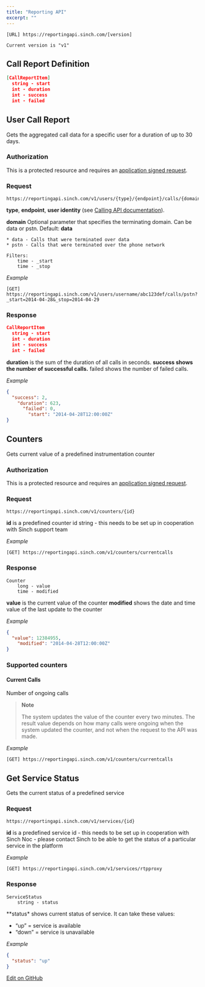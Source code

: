 ```yaml
---
title: "Reporting API"
excerpt: ""
---
```

```text
[URL] https://reportingapi.sinch.com/[version]

Current version is "v1"
```


## Call Report Definition
```json
[CallReportItem]
  string - start
  int - duration
  int - success
  int - failed
```


## User Call Report

Gets the aggregated call data for a specific user for a duration of up to 30 days.

### Authorization

This is a protected resource and requires an [application signed request](doc:using-rest#section-application-signed-request).

### Request
```text
https://reportingapi.sinch.com/v1/users/{type}/{endpoint}/calls/{domain}
```


**type**, **endpoint**, **user identity** (see [Calling API documentation](doc:voice-rest-api-calling-api)).

**domain** Optional parameter that specifies the terminating domain. Can be data or pstn. Default: **data**
```text
* data - Calls that were terminated over data
* pstn - Calls that were terminated over the phone network

Filters:
    time - _start
    time - _stop
```


*Example*
```text
[GET] https://reportingapi.sinch.com/v1/users/username/abc123def/calls/pstn?_start=2014-04-28&_stop=2014-04-29
```


### Response
```json
CallReportItem
  string - start
  int - duration
  int - success
  int - failed
```


**duration** is the sum of the duration of all calls in seconds. **success shows the number of successful calls.** failed shows the number of failed calls.

*Example*
```json
{
  "success": 2,
    "duration": 623,
      "failed": 0,
        "start": "2014-04-28T12:00:00Z"
}
```


## Counters

Gets current value of a predefined instrumentation counter

### Authorization

This is a protected resource and requires an [application signed request](doc:using-rest#section-application-signed-request).

### Request
```text
https://reportingapi.sinch.com/v1/counters/{id}
```


**id** is a predefined counter id string - this needs to be set up in cooperation with Sinch support team

*Example*
```text
[GET] https://reportingapi.sinch.com/v1/counters/currentcalls
```


### Response
```text
Counter
    long - value
    time - modified
```


**value** is the current value of the counter **modified** shows the date and time value of the last update to the counter

*Example*
```json
{
  "value": 12384955,
    "modified": "2014-04-28T12:00:00Z"
}
```


### Supported counters

#### Current Calls

Number of ongoing calls

> **Note**    
>
> The system updates the value of the counter every two minutes. The result value depends on how many calls were ongoing when the system updated the counter, and not when the request to the API was made.

*Example*
```text
[GET] https://reportingapi.sinch.com/v1/counters/currentcalls
```


## Get Service Status

Gets the current status of a predefined service

### Request
```text
https://reportingapi.sinch.com/v1/services/{id}
```


**id** is a predefined service id - this needs to be set up in cooperation with Sinch Noc - please contact Sinch to be able to get the status of a particular service in the platform

*Example*
```text
[GET] https://reportingapi.sinch.com/v1/services/rtpproxy
```


### Response
```text
ServiceStatus
    string - status
```


\*\*status\* shows current status of service. It can take these values:

  - “up” = service is available
  - “down” = service is unavailable

*Example*
```json
{
  "status": "up"
}
```

<a class="gitbutton pill" target="_blank" href="https://github.com/sinch/docs/blob/master/docs/voice/voice-rest-api/voice-rest-api-reporting-api.md"><span class="fab fa-github"></span>Edit on GitHub</a>